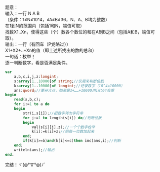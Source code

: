 题意：  
输入：一行 N A B                      
（条件：1≤N≤10^4，≤A≤B≤36，N、A、B均为整数）  
在1到N的范围内（包括1和N，端值可取）    
找数X1..Xn，使得这些（个）数各个数位的和在A到B之间（包括A和B，端值可取）。   
输出：一行（有回车（P党略过））        
X1+X2+..+Xn的值（即上述所找出的数的总和）   
一句话：枚举！                   
逐一判断数字，看是否满足条件。
```pascal
var
    a,b,c,i,j,z:longint;
    s:array[1..10000]of string;//仅用来判断位数
    k:array[1..10000]of longint;//记录数字（10^4=10000）
    ans:qword;//要开大点，如果是1+……+10000用int64会爆
begin
    read(a,b,c);
    for i:=1 to a do
    begin
        str(i,s[i]);//把数字转为字符串
        for j:=1 to length(s[i]) do//判断位数
        begin
            val(s[i][j],z);//一个个数字枚举
            k[i]:=k[i]+z;//把每一位数加起来
        end;
        if(k[i]>=b)and(k[i]<=c)then inc(ans,i);//判断
    end;
    writeln(ans);//输出
end.

```
完结！ヾ(◍°∇°◍)ﾉﾞ